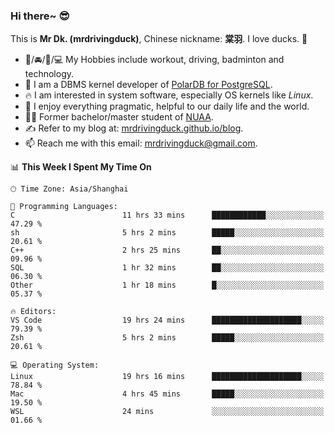 ### Hi there~ 😎

This is **Mr Dk. (mrdrivingduck)**, Chinese nickname: **棠羽**. I love ducks. 🦆

- 💪/🚘/🏸/💻 My Hobbies include workout, driving, badminton and technology.
- 🍊 I am a DBMS kernel developer of [PolarDB for PostgreSQL](https://github.com/ApsaraDB/PolarDB-for-PostgreSQL).
- 🔥 I am interested in system software, especially OS kernels like *Linux*.
- 🔧 I enjoy everything pragmatic, helpful to our daily life and the world.
- 👨‍🎓 Former bachelor/master student of [NUAA](https://en.wikipedia.org/wiki/Nanjing_University_of_Aeronautics_and_Astronautics).
- ✍ Refer to my blog at: [mrdrivingduck.github.io/blog](https://mrdrivingduck.github.io/blog/).
- 📫 Reach me with this email: [mrdrivingduck@gmail.com](mailto:mrdrivingduck@gmail.com).

<!--START_SECTION:waka-->
📊 **This Week I Spent My Time On** 

```text
🕑︎ Time Zone: Asia/Shanghai

💬 Programming Languages: 
C                        11 hrs 33 mins      ████████████░░░░░░░░░░░░░   47.29 % 
sh                       5 hrs 2 mins        █████░░░░░░░░░░░░░░░░░░░░   20.61 % 
C++                      2 hrs 25 mins       ██░░░░░░░░░░░░░░░░░░░░░░░   09.96 % 
SQL                      1 hr 32 mins        ██░░░░░░░░░░░░░░░░░░░░░░░   06.30 % 
Other                    1 hr 18 mins        █░░░░░░░░░░░░░░░░░░░░░░░░   05.37 % 

🔥 Editors: 
VS Code                  19 hrs 24 mins      ████████████████████░░░░░   79.39 % 
Zsh                      5 hrs 2 mins        █████░░░░░░░░░░░░░░░░░░░░   20.61 % 

💻 Operating System: 
Linux                    19 hrs 16 mins      ████████████████████░░░░░   78.84 % 
Mac                      4 hrs 45 mins       █████░░░░░░░░░░░░░░░░░░░░   19.50 % 
WSL                      24 mins             ░░░░░░░░░░░░░░░░░░░░░░░░░   01.66 % 
```


<!--END_SECTION:waka-->

<!-- ![Mr Dk.'s GitHub Stats](https://github-readme-stats.vercel.app/api?username=mrdrivingduck&count_private&show_icons=true&theme=buefy) -->

<!-- ![Most Used Languages](https://github-readme-stats.vercel.app/api/top-langs/?username=mrdrivingduck&exclude_repo=mips32-CPU,snort-tcp-socket&theme=buefy&layout=compact&langs_count=10) -->


<!--
**mrdrivingduck/mrdrivingduck** is a ✨ _special_ ✨ repository because its `README.md` (this file) appears on your GitHub profile.

Here are some ideas to get you started:

- 🔭 I’m currently working on ...
- 🌱 I’m currently learning ...
- 👯 I’m looking to collaborate on ...
- 🤔 I’m looking for help with ...
- 💬 Ask me about ...
- 📫 How to reach me: ...
- 😄 Pronouns: ...
- ⚡ Fun fact: ...
-->
